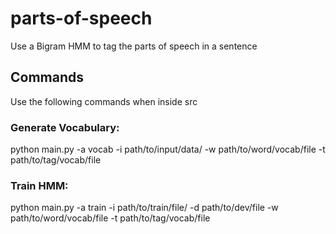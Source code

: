 # parts-of-speech
Use a Bigram HMM to tag the parts of speech in a sentence

## Commands
Use the following commands when inside src

### Generate Vocabulary:
python main.py -a vocab -i path/to/input/data/ -w path/to/word/vocab/file -t path/to/tag/vocab/file

### Train HMM:
python main.py -a train -i path/to/train/file/ -d path/to/dev/file -w path/to/word/vocab/file -t path/to/tag/vocab/file

